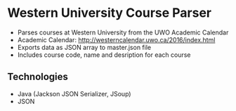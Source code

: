 # Western University Course Parser
* Parses courses at Western University from the UWO Academic Calendar
* Academic Calendar: http://westerncalendar.uwo.ca/2016/index.html
* Exports data as JSON array to master.json file
* Includes course code, name and desription for each course

## Technologies
* Java (Jackson JSON Serializer, JSoup)
* JSON



